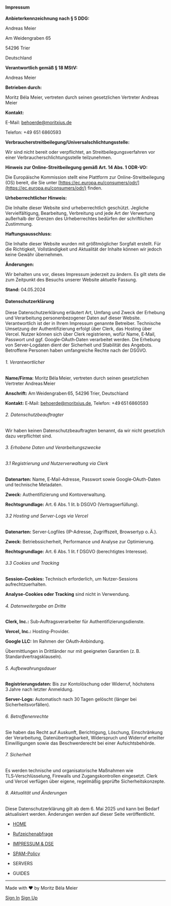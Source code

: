 #### Impressum

**Anbieterkennzeichnung nach § 5 DDG:**

Andreas Meier

Am Weidengraben 65

54296 Trier

Deutschland

**Verantwortlich gemäß § 18 MStV:**

Andreas Meier

**Betrieben durch:**

Moritz Béla Meier, vertreten durch seinen gesetzlichen Vertreter Andreas Meier

**Kontakt:**

E-Mail: behoerde@moritxius.de

Telefon: +49 651 6860593

**Verbraucherstreitbeilegung/Universalschlichtungsstelle:**

Wir sind nicht bereit oder verpflichtet, an Streitbeilegungsverfahren vor einer Verbraucherschlichtungsstelle teilzunehmen.

**Hinweis zur Online-Streitbeilegung gemäß Art. 14 Abs. 1 ODR-VO:**

Die Europäische Kommission stellt eine Plattform zur Online-Streitbeilegung (OS) bereit, die Sie unter [https://ec.europa.eu/consumers/odr/](https://ec.europa.eu/consumers/odr/) finden.

**Urheberrechtlicher Hinweis:**

Die Inhalte dieser Website sind urheberrechtlich geschützt. Jegliche Vervielfältigung, Bearbeitung, Verbreitung und jede Art der Verwertung außerhalb der Grenzen des Urheberrechtes bedürfen der schriftlichen Zustimmung.

**Haftungsausschluss:**

Die Inhalte dieser Website wurden mit größtmöglicher Sorgfalt erstellt. Für die Richtigkeit, Vollständigkeit und Aktualität der Inhalte können wir jedoch keine Gewähr übernehmen.

**Änderungen:**

Wir behalten uns vor, dieses Impressum jederzeit zu ändern. Es gilt stets die zum Zeitpunkt des Besuchs unserer Website aktuelle Fassung.

**Stand:** 04.05.2024

#### Datenschutzerklärung

Diese Datenschutzerklärung erläutert Art, Umfang und Zweck der Erhebung und Verarbeitung personenbezogener Daten auf dieser Website. Verantwortlich ist der in Ihrem Impressum genannte Betreiber. Technische Umsetzung der Authentifizierung erfolgt über Clerk, das Hosting über Vercel. Nutzer können sich über Clerk registrieren, wofür Name, E‑Mail, Passwort und ggf. Google‑OAuth‑Daten verarbeitet werden. Die Erhebung von Server‑Logdaten dient der Sicherheit und Stabilität des Angebots. Betroffene Personen haben umfangreiche Rechte nach der DSGVO.

###### 1\. Verantwortlicher

**Name/Firma:** Moritz Béla Meier, vertreten durch seinen gesetzlichen Vertreter Andreas Meier

**Anschrift:** Am Weidengraben 65, 54296 Trier, Deutschland

**Kontakt:** E‑Mail: behoerde@moritxius.de, Telefon: +49 651 6860593

###### 2\. Datenschutzbeauftragter

Wir haben keinen Datenschutzbeauftragten benannt, da wir nicht gesetzlich dazu verpflichtet sind.

###### 3\. Erhobene Daten und Verarbeitungszwecke

###### 3.1 Registrierung und Nutzerverwaltung via Clerk

**Datenarten:** Name, E‑Mail-Adresse, Passwort sowie Google‑OAuth-Daten und technische Metadaten.

**Zweck:** Authentifizierung und Kontoverwaltung.

**Rechtsgrundlage:** Art. 6 Abs. 1 lit. b DSGVO (Vertragserfüllung).

###### 3.2 Hosting und Server-Logs via Vercel

**Datenarten:** Server-Logfiles (IP-Adresse, Zugriffszeit, Browsertyp o. Ä.).

**Zweck:** Betriebssicherheit, Performance und Analyse zur Optimierung.

**Rechtsgrundlage:** Art. 6 Abs. 1 lit. f DSGVO (berechtigtes Interesse).

###### 3.3 Cookies und Tracking

**Session-Cookies:** Technisch erforderlich, um Nutzer-Sessions aufrechtzuerhalten.

**Analyse-Cookies oder Tracking** sind nicht in Verwendung.

###### 4\. Datenweitergabe an Dritte

**Clerk, Inc.:** Sub‑Auftragsverarbeiter für Authentifizierungsdienste.

**Vercel, Inc.:** Hosting-Provider.

**Google LLC:** Im Rahmen der OAuth‑Anbindung.

Übermittlungen in Drittländer nur mit geeigneten Garantien (z. B. Standardvertragsklauseln).

###### 5\. Aufbewahrungsdauer

**Registrierungsdaten:** Bis zur Kontolöschung oder Widerruf, höchstens 3 Jahre nach letzter Anmeldung.

**Server-Logs:** Automatisch nach 30 Tagen gelöscht (länger bei Sicherheitsvorfällen).

###### 6\. Betroffenenrechte

Sie haben das Recht auf Auskunft, Berichtigung, Löschung, Einschränkung der Verarbeitung, Datenübertragbarkeit, Widerspruch und Widerruf erteilter Einwilligungen sowie das Beschwerderecht bei einer Aufsichtsbehörde.

###### 7\. Sicherheit

Es werden technische und organisatorische Maßnahmen wie TLS‑Verschlüsselung, Firewalls und Zugangskontrollen eingesetzt. Clerk und Vercel verfügen über eigene, regelmäßig geprüfte Sicherheitskonzepte.

###### 8\. Aktualität und Änderungen

Diese Datenschutzerklärung gilt ab dem 6. Mai 2025 und kann bei Bedarf aktualisiert werden. Änderungen werden auf dieser Seite veröffentlicht.

- [HOME](https://www.moritxius.de/)
- [Rufzeichenabfrage](https://www.moritxius.de/rufzeichen)
- [IMPRESSUM & DSE](https://www.moritxius.de/impressum)
- [SPAM-Policy](https://www.moritxius.de/spam-policy)
- SERVERS

- GUIDES


* * *

Made with ❤ by Moritz Béla Meier

[Sign In](https://www.moritxius.de/sign-in) [Sign Up](https://www.moritxius.de/sign-up)